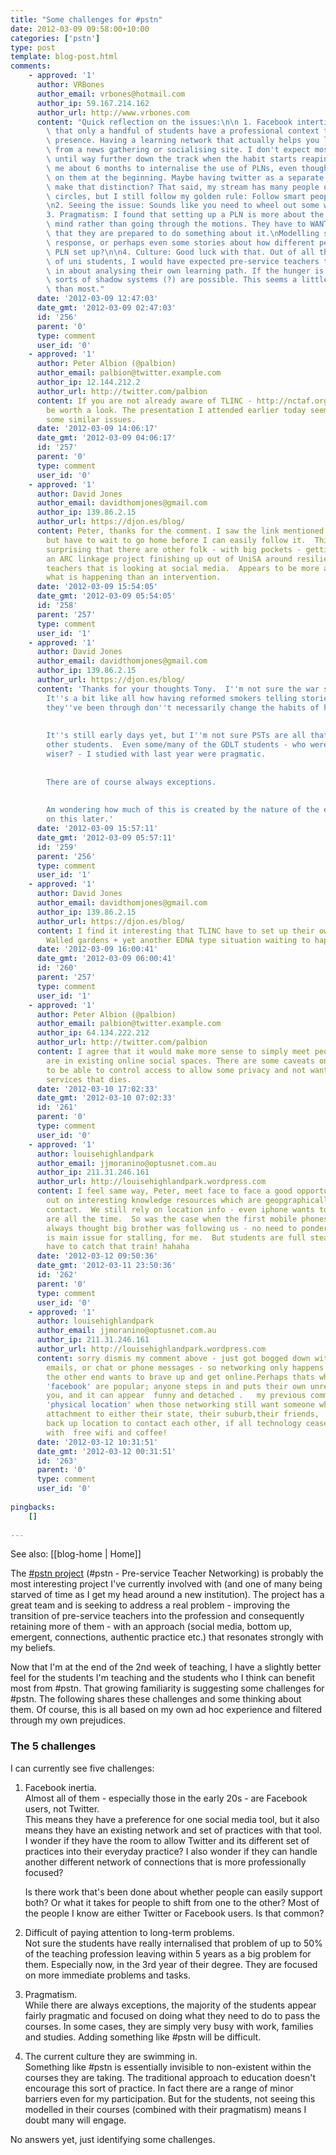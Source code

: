```yaml
---
title: "Some challenges for #pstn"
date: 2012-03-09 09:58:00+10:00
categories: ['pstn']
type: post
template: blog-post.html
comments:
    - approved: '1'
      author: VRBones
      author_email: vrbones@hotmail.com
      author_ip: 59.167.214.162
      author_url: http://www.vrbones.com
      content: "Quick reflection on the issues:\n\n 1. Facebook intertia. My guess is\
        \ that only a handful of students have a professional context to their facebook\
        \ presence. Having a learning network that actually helps you learn is different\
        \ from a news gathering or socialising site. I don't expect most will get that\
        \ until way further down the track when the habit starts reaping rewards. It took\
        \ me about 6 months to internalise the use of PLNs, even though I was dead keen\
        \ on them at the beginning. Maybe having twitter as a separate network can help\
        \ make that distinction? That said, my stream has many people outside professional\
        \ circles, but I still follow my golden rule: Follow smart people (http://www.vrbones.com/2009/04/follow-smart-people.html).\n\
        \n2. Seeing the issue: Sounds like you need to wheel out some war stories.\n\n\
        3. Pragmatism: I found that setting up a PLN is more about the right frame of\
        \ mind rather than going through the motions. They have to WANT to learn. Enough\
        \ that they are prepared to do something about it.\nModelling seems the most appropriate\
        \ response, or perhaps even some stories about how different people got their\
        \ PLN set up?\n\n4. Culture: Good luck with that. Out of all the different types\
        \ of uni students, I would have expected pre-service teachers to be the most keyed\
        \ in about analysing their own learning path. If the hunger is there, then all\
        \ sorts of shadow systems (?) are possible. This seems a little more official\
        \ than most."
      date: '2012-03-09 12:47:03'
      date_gmt: '2012-03-09 02:47:03'
      id: '256'
      parent: '0'
      type: comment
      user_id: '0'
    - approved: '1'
      author: Peter Albion (@palbion)
      author_email: palbion@twitter.example.com
      author_ip: 12.144.212.2
      author_url: http://twitter.com/palbion
      content: If you are not already aware of TLINC - http://nctaf.org/tlinc/ - it may
        be worth a look. The presentation I attended earlier today seemed to be addressing
        some similar issues.
      date: '2012-03-09 14:06:17'
      date_gmt: '2012-03-09 04:06:17'
      id: '257'
      parent: '0'
      type: comment
      user_id: '0'
    - approved: '1'
      author: David Jones
      author_email: davidthomjones@gmail.com
      author_ip: 139.86.2.15
      author_url: https://djon.es/blog/
      content: Peter, thanks for the comment. I saw the link mentioned in your tweet stream,
        but have to wait to go home before I can easily follow it.  This post helps. Not
        surprising that there are other folk - with big pockets - getting into this. There's
        an ARC linkage project finishing up out of UniSA around resilience and early service
        teachers that is looking at social media.  Appears to be more an evaluation of
        what is happening than an intervention.
      date: '2012-03-09 15:54:05'
      date_gmt: '2012-03-09 05:54:05'
      id: '258'
      parent: '257'
      type: comment
      user_id: '1'
    - approved: '1'
      author: David Jones
      author_email: davidthomjones@gmail.com
      author_ip: 139.86.2.15
      author_url: https://djon.es/blog/
      content: 'Thanks for your thoughts Tony.  I''m not sure the war stories would help.
        It''s a bit like all how having reformed smokers telling stories about the changes
        they''ve been through don''t necessarily change the habits of heavy smokers.
    
    
        It''s still early days yet, but I''m not sure PSTs are all that different from
        other students.  Even some/many of the GDLT students - who were much older &amp;
        wiser? - I studied with last year were pragmatic.
    
    
        There are of course always exceptions.
    
    
        Am wondering how much of this is created by the nature of the education system....more
        on this later.'
      date: '2012-03-09 15:57:11'
      date_gmt: '2012-03-09 05:57:11'
      id: '259'
      parent: '256'
      type: comment
      user_id: '1'
    - approved: '1'
      author: David Jones
      author_email: davidthomjones@gmail.com
      author_ip: 139.86.2.15
      author_url: https://djon.es/blog/
      content: I find it interesting that TLINC have to set up their own social network.
        Walled gardens + yet another EDNA type situation waiting to happen.
      date: '2012-03-09 16:00:41'
      date_gmt: '2012-03-09 06:00:41'
      id: '260'
      parent: '257'
      type: comment
      user_id: '1'
    - approved: '1'
      author: Peter Albion (@palbion)
      author_email: palbion@twitter.example.com
      author_ip: 64.134.222.212
      author_url: http://twitter.com/palbion
      content: I agree that it would make more sense to simply meet people where they
        are in existing online social spaces. There are some caveats on that such as wanting
        to be able to control access to allow some privacy and not wanting to deal with
        services that dies.
      date: '2012-03-10 17:02:33'
      date_gmt: '2012-03-10 07:02:33'
      id: '261'
      parent: '0'
      type: comment
      user_id: '0'
    - approved: '1'
      author: louisehighlandpark
      author_email: jjmoranino@optusnet.com.au
      author_ip: 211.31.246.161
      author_url: http://louisehighlandpark.wordpress.com
      content: I feel same way, Peter, meet face to face a good opportunity, but can miss
        out on interesting knowledge resources which are geopgraphically impossible to
        contact.  We still rely on location info - even iphone wants to know where we
        are all the time.  So was the case when the first mobile phones came out.  We
        always thought big brother was following us - no need to ponder these days.  Privacy
        is main issue for stalling, for me.  But students are full steam ahead - and we
        have to catch that train! hahaha
      date: '2012-03-12 09:50:36'
      date_gmt: '2012-03-11 23:50:36'
      id: '262'
      parent: '0'
      type: comment
      user_id: '0'
    - approved: '1'
      author: louisehighlandpark
      author_email: jjmoranino@optusnet.com.au
      author_ip: 211.31.246.161
      author_url: http://louisehighlandpark.wordpress.com
      content: sorry dismis my comment above - just got bogged down with no feedback from
        emails, or chat or phone messages - so networking only happens if the person on
        the other end wants to brave up and get online.Perhaps thats why 'twitter' and
        'facebook' are popular; anyone steps in and puts their own unrelated agenda after
        you, and it can appear  funny and detached .   my previous comment referred to
        'physical location' when those networking still want someone who has a common
        attachment to either their state, their suburb,their friends,  so can have  a
        back up location to contact each other, if all technology ceases to be! Like McDonalds,
        with  free wifi and coffee!
      date: '2012-03-12 10:31:51'
      date_gmt: '2012-03-12 00:31:51'
      id: '263'
      parent: '0'
      type: comment
      user_id: '0'
    
pingbacks:
    []
    
---
```


See also: [[blog-home | Home]]

The [#pstn project](http://universityofawesome.org/pstn/) (#pstn - Pre-service Teacher Networking) is probably the most interesting project I've currently involved with (and one of many being starved of time as I get my head around a new institution). The project has a great team and is seeking to address a real problem - improving the transition of pre-service teachers into the profession and consequently retaining more of them - with an approach (social media, bottom up, emergent, connections, authentic practice etc.) that resonates strongly with my beliefs.

Now that I'm at the end of the 2nd week of teaching, I have a slightly better feel for the students I'm teaching and the students who I think can benefit most from #pstn. That growing familiarity is suggesting some challenges for #pstn. The following shares these challenges and some thinking about them. Of course, this is all based on my own ad hoc experience and filtered through my own prejudices.

### The 5 challenges

I can currently see five challenges:

1. Facebook inertia.  
    Almost all of them - especially those in the early 20s - are Facebook users, not Twitter.  
    This means they have a preference for one social media tool, but it also means they have an existing network and set of practices with that tool. I wonder if they have the room to allow Twitter and its different set of practices into their everyday practice? I also wonder if they can handle another different network of connections that is more professionally focused?
    
    Is there work that's been done about whether people can easily support both? Or what it takes for people to shift from one to the other? Most of the people I know are either Twitter or Facebook users. Is that common?
    
2. Difficult of paying attention to long-term problems.  
    Not sure the students have really internalised that problem of up to 50% of the teaching profession leaving within 5 years as a big problem for them. Especially now, in the 3rd year of their degree. They are focused on more immediate problems and tasks.
3. Pragmatism.  
    While there are always exceptions, the majority of the students appear fairly pragmatic and focused on doing what they need to do to pass the courses. In some cases, they are simply very busy with work, families and studies. Adding something like #pstn will be difficult.
4. The current culture they are swimming in.  
    Something like #pstn is essentially invisible to non-existent within the courses they are taking. The traditional approach to education doesn't encourage this sort of practice. In fact there are a range of minor barriers even for my participation. But for the students, not seeing this modelled in their courses (combined with their pragmatism) means I doubt many will engage.

No answers yet, just identifying some challenges.